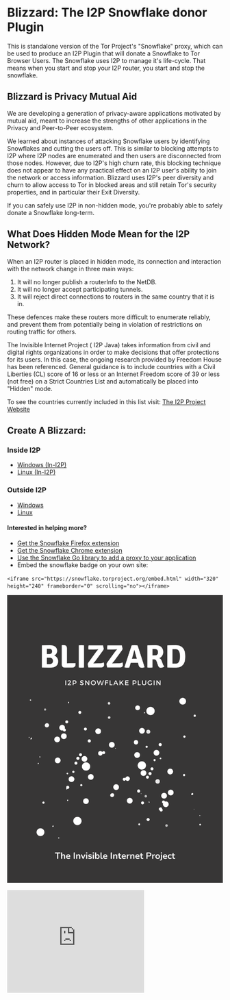 Blizzard: The I2P Snowflake donor Plugin
========================================

This is standalone version of the Tor Project's "Snowflake" proxy, which can be used to produce an I2P Plugin that will donate a Snowflake to Tor Browser Users. The Snowflake uses I2P to manage it's life-cycle. That means when you start and stop your I2P router, you start and stop the snowflake.

Blizzard is Privacy Mutual Aid
------------------------------

We are developing a generation of privacy-aware applications motivated by mutual aid, meant to increase the strengths of other applications in the Privacy and Peer-to-Peer ecosystem.

We learned about instances of attacking Snowflake users by identifying Snowflakes and cutting the users off. This is similar to blocking attempts to I2P where I2P nodes are enumerated and then users are disconnected from those nodes. However, due to I2P's high churn rate, this blocking technique does not appear to have any practical effect on an I2P user's ability to join the network or access information. Blizzard uses I2P's peer diversity and churn to allow access to Tor in blocked areas and still retain Tor's security properties, and in particular their Exit Diversity.

If you can safely use I2P in non-hidden mode, you're probably able to safely donate a Snowflake long-term.

What Does Hidden Mode Mean for the I2P Network?
-----------------------------------------------

When an I2P router is placed in hidden mode, its connection and interaction with the network change in three main ways:

 1. It will no longer publish a routerInfo to the NetDB.
 2. It will no longer accept participating tunnels.
 3. It will reject direct connections to routers in the same country that it is in.

These defences make these routers more difficult to enumerate reliably, and prevent them from potentially being in violation of restrictions on routing traffic for others.

The Invisible Internet Project ( I2P Java) takes information from civil and digital rights organizations in order to make decisions that offer protections for its users. In this case, the ongoing research provided by Freedom House has been referenced. General guidance is to include countries with a Civil Liberties (CL) score of 16 or less or an Internet Freedom score of 39 or less (not free) on a Strict Countries List and automatically be placed into "Hidden" mode.

To see the countries currently included in this list visit: [The I2P Project Website](https://geti2p.net/en/about/restrictive-countries)

Create A Blizzard:
------------------

### Inside I2P
 
 - [Windows (In-I2P)](http://idk.i2p/blizzard/snowflake-windows.su3)
 - [Linux (In-I2P)](http://idk.i2p/blizzard/snowflake-linux.su3)

### Outside I2P

 - [Windows](https://github.com/eyedeekay/blizzard/releases)
 - [Linux](https://github.com/eyedeekay/blizzard/releases)

#### Interested in helping more?

 - [Get the Snowflake Firefox extension](https://addons.mozilla.org/en-US/firefox/addon/torproject-snowflake/)
 - [Get the Snowflake Chrome extension](https://chrome.google.com/webstore/detail/snowflake/mafpmfcccpbjnhfhjnllmmalhifmlcie)
 - [Use the Snowflake Go library to add a proxy to your application](https://pkg.go.dev/git.torproject.org/pluggable-transports/snowflake.git/v2@v2.0.1/proxy/lib)
 - Embed the snowflake badge on your own site:

`<iframe src="https://snowflake.torproject.org/embed.html" width="320" height="240" frameborder="0" scrolling="no"></iframe>`

[![Create a Blizzard](blizzard.png)](https://eyedeekay.github.io/blizzard)

<iframe src="https://snowflake.torproject.org/embed.html" width="320" height="240" frameborder="0" scrolling="no"></iframe>


